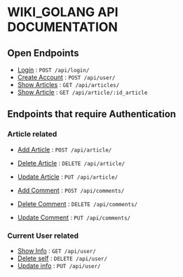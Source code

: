 # WIKI_GOLANG API DOCUMENTATION

## Open Endpoints

* [Login](docs/login.md) : `POST /api/login/`
* [Create Account](docs/user_add.md) : `POST /api/user/`
* [Show Articles](docs/article_show.md) : `GET /api/articles/`
* [Show Article](docs/article_show.md) : `GET /api/article/:id_article`

## Endpoints that require Authentication

### Article related

* [Add Article](docs/article_add.md) : `POST /api/article/`
* [Delete Article](docs/article_delete.md) : `DELETE /api/article/`
* [Update Article](docs/article_update.md) : `PUT /api/article/`

* [Add Comment](docs/comment_add.md) : `POST /api/comments/`
* [Delete Comment](docs/comment_delete.md) : `DELETE /api/comments/`
* [Update Comment](docs/comment_update.md) : `PUT /api/comments/`

### Current User related

* [Show Info](docs/user_show.md) : `GET /api/user/`
* [Delete self](docs/user_delete.md) : `DELETE /api/user/`
* [Update info](docs/user_update.md) : `PUT /api/user/`
